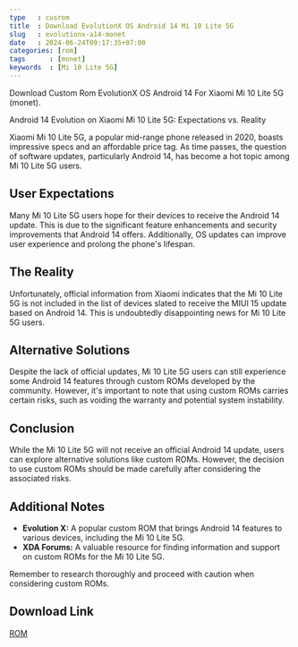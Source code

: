 ```yaml
---
type   : cusrom
title  : Download EvolutionX OS Android 14 Mi 10 Lite 5G
slug   : evolutionx-a14-monet
date   : 2024-06-24T09:17:35+07:00
categories: [rom]
tags      : [monet]
keywords  : [Mi 10 Lite 5G]
---
```


Download Custom Rom EvolutionX OS Android 14 For Xiaomi Mi 10 Lite 5G (monet).

Android 14 Evolution on Xiaomi Mi 10 Lite 5G: Expectations vs. Reality

Xiaomi Mi 10 Lite 5G, a popular mid-range phone released in 2020, boasts impressive specs and an affordable price tag. As time passes, the question of software updates, particularly Android 14, has become a hot topic among Mi 10 Lite 5G users.

## User Expectations

Many Mi 10 Lite 5G users hope for their devices to receive the Android 14 update. This is due to the significant feature enhancements and security improvements that Android 14 offers. Additionally, OS updates can improve user experience and prolong the phone's lifespan.

## The Reality

Unfortunately, official information from Xiaomi indicates that the Mi 10 Lite 5G is not included in the list of devices slated to receive the MIUI 15 update based on Android 14. This is undoubtedly disappointing news for Mi 10 Lite 5G users.

## Alternative Solutions

Despite the lack of official updates, Mi 10 Lite 5G users can still experience some Android 14 features through custom ROMs developed by the community. However, it's important to note that using custom ROMs carries certain risks, such as voiding the warranty and potential system instability.

## Conclusion

While the Mi 10 Lite 5G will not receive an official Android 14 update, users can explore alternative solutions like custom ROMs. However, the decision to use custom ROMs should be made carefully after considering the associated risks.

## Additional Notes

* **Evolution X:** A popular custom ROM that brings Android 14 features to various devices, including the Mi 10 Lite 5G.
* **XDA Forums:** A valuable resource for finding information and support on custom ROMs for the Mi 10 Lite 5G.

Remember to research thoroughly and proceed with caution when considering custom ROMs.


## Download Link
[ROM](https://sourceforge.net/projects/evolution-x/files/monet/14/)

